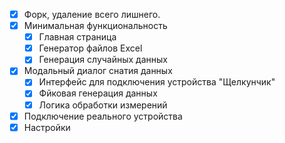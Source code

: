 - [x] Форк, удаление всего лишнего.
- [x] Минимальная функциональность
    - [x] Главная страница
    - [x] Генератор файлов Excel
    - [x] Генерация случайных данных

- [x] Модальный диалог снатия данных
    - [x] Интерфейс для подключения устройства "Щелкунчик"
    - [x] Фйковая генерация данных
    - [x] Логика обработки измерений

- [x] Подключение реального устройства
- [x] Настройки
